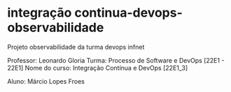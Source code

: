 # integração continua-devops-observabilidade
Projeto observabilidade da turma devops infnet

Professor: Leonardo Gloria
Turma: Processo de Software e DevOps [22E1 - 22E1]
Nome do curso: Integração Contínua e DevOps [22E1_3]

Aluno:
Márcio Lopes Froes
